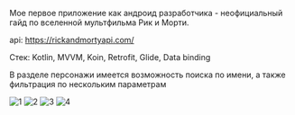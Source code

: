 Мое первое приложение как андроид разработчика - неофициальный гайд по вселенной мультфильма Рик и Морти. 

api: https://rickandmortyapi.com/

Стек: Kotlin, MVVM, Koin, Retrofit, Glide, Data binding

В разделе персонажи имеется возможность поиска по имени, а также фильтрация по нескольким параметрам

![1](https://user-images.githubusercontent.com/74677991/143011778-55a09e5a-3bd5-4488-9089-a3cced7bfd95.png)
![2](https://user-images.githubusercontent.com/74677991/143011782-09f4d6fb-591c-4e78-80c1-9c2e75641545.png)
![3](https://user-images.githubusercontent.com/74677991/143011786-9015b1a2-83f7-4244-bf4b-0ced5cc817ae.png)
![4](https://user-images.githubusercontent.com/74677991/143011789-8db50988-c543-4599-a4e3-526a3b8474f6.png)
